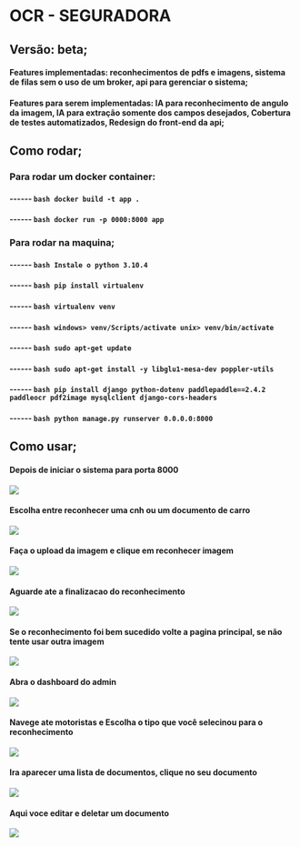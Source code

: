 # OCR - SEGURADORA

## Versão: beta;

#### Features implementadas: reconhecimentos de pdfs e imagens, sistema de filas sem o uso de um broker, api para gerenciar o sistema;
#### Features para serem implementadas: IA para reconhecimento de angulo da imagem, IA para extração somente dos campos desejados, Cobertura de testes automatizados, Redesign do front-end da api;

## Como rodar;

### Para rodar um docker container:
#### ------ ```bash docker build -t app . ```
#### ------ ```bash docker run -p 0000:8000 app  ```

### Para rodar na maquina;

#### ------ ```bash Instale o python 3.10.4 ```
#### ------ ```bash pip install virtualenv ```
#### ------ ```bash virtualenv venv ```
#### ------ ```bash windows> venv/Scripts/activate unix> venv/bin/activate ```
#### ------ ```bash sudo apt-get update ```
#### ------ ```bash sudo apt-get install -y libglu1-mesa-dev poppler-utils ```
#### ------ ```bash pip install django python-dotenv paddlepaddle==2.4.2 paddleocr pdf2image mysqlclient django-cors-headers ```
#### ------ ```bash python manage.py runserver 0.0.0.0:8000 ```

## Como usar;

#### Depois de iniciar o sistema para porta 8000
![](https://github.com/fabio2JA/ChatBotSeguradoraV1/blob/main/images/Screenshot_15.png)

#### Escolha entre reconhecer uma cnh ou um documento de carro
![](https://github.com/fabio2JA/ChatBotSeguradoraV1/blob/main/images/Screenshot_16.png)

#### Faça o upload da imagem e clique em reconhecer imagem
![](https://github.com/fabio2JA/ChatBotSeguradoraV1/blob/main/images/Screenshot_17.png)

#### Aguarde ate a finalizacao do reconhecimento
![](https://github.com/fabio2JA/ChatBotSeguradoraV1/blob/main/images/Screenshot_18.png)

#### Se o reconhecimento foi bem sucedido volte a pagina principal, se não tente usar outra imagem
![](https://github.com/fabio2JA/ChatBotSeguradoraV1/blob/main/images/Screenshot_19.png)

#### Abra o dashboard do admin
![](https://github.com/fabio2JA/ChatBotSeguradoraV1/blob/main/images/Screenshot_20.png)

#### Navege ate motoristas e Escolha o tipo que você selecinou para o reconhecimento
![](https://github.com/fabio2JA/ChatBotSeguradoraV1/blob/main/images/Screenshot_21.png)

#### Ira aparecer uma lista de documentos, clique no seu documento
![](https://github.com/fabio2JA/ChatBotSeguradoraV1/blob/main/images/Screenshot_22.png)

#### Aqui voce editar e deletar um documento
![](https://github.com/fabio2JA/ChatBotSeguradoraV1/blob/main/images/Screenshot_23.png)
